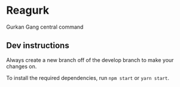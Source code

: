 # Reagurk

Gurkan Gang central command

## Dev instructions

Always create a new branch off of the develop branch to make your changes on.

To install the required dependencies, run `npm start` or `yarn start`.
